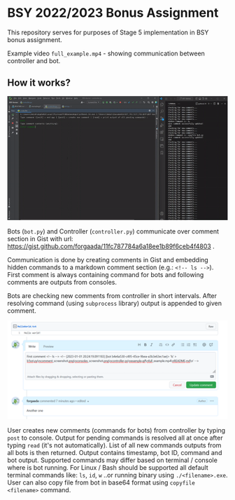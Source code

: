 # BSY 2022/2023 Bonus Assignment
This repository serves for purposes of Stage 5 implementation in BSY bonus assignment.

Example video `full_example.mp4` - showing communication between controller and bot.

## How it works?

![example.gif](example.gif)

Bots (`bot.py`) and Controller (`controller.py`) communicate over comment section in Gist with url: https://gist.github.com/forgaada/11fc787784a6a18ee1b89f6ceb4f4803 .

Communication is done by creating comments in Gist and embedding hidden commands to a markdown
comment section (e.g.: `<!-- ls -->`). First comment is always containing command for bots
and following comments are outputs from consoles.

Bots are checking new comments from controller in short intervals. After resolving command (using `subprocess` library) output is appended to given comment.

![img.png](comment_screenshot.png)

User creates new comments (commands for bots) from controller by typing `post` to console. Output for pending commands 
is resolved all at once after typing `read` (it's not automatically). List of all new
commands outputs from all bots is then returned. Output contains timestamp, bot ID, command and bot output. 
Supported commands may differ based on terminal / console where is bot running. For Linux / Bash
should be supported all default terminal commands like: `ls`, `id`, `w` ..or running binary using `./<filename>.exe`. User can also copy
file from bot in base64 format using `copyfile <filename>` command.











